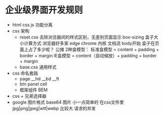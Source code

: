 # 企业级界面开发规则

- html css js 功能分离
- css 架构
    - reset.css
        去除浏览器间的样式区别，无差别页面显示
        box-sizing 盒子大小计算方式
        浏览器好多家 edge chrome 内核
        文档流 body开始
        盒子在页面上占了多少呢？
        公摊
        2种盒模型：
        标准盒模型 = content + padding + border + margin
        IE盒模型 = content（自动缩放）+ padding + border + margin
    - base.css 通用样式
- css 命名套路
    - page
        __hd __bd __ft
    - btn panel cell
    - 框架组件 BEM
- css + 兄弟选择器
- google 图片格式
    base64 图片  小一点简单的  在css文件里 
    jpg|png|jpeg|wtt|webp  比较大  请求的并发